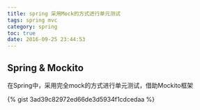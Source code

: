```yaml
---
title: spring 采用Mock的方式进行单元测试
tags: spring mvc
category: spring
toc: true
date: 2016-09-25 23:44:53
---
```


## Spring & Mockito

在Spring中，采用完全mock的方式进行单元测试，借助Mockito框架

{% gist 3ad39c82972ed66de3d5934f1cdcedaa %}
